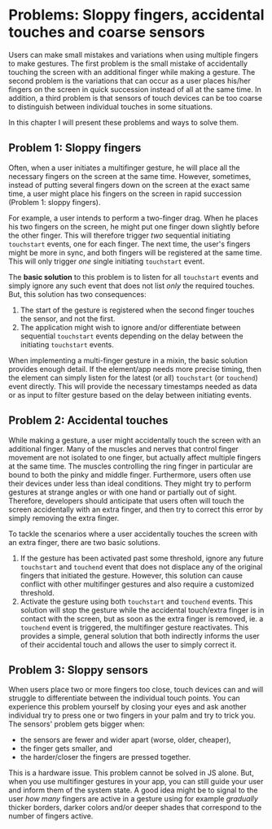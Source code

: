 # Problems: Sloppy fingers, accidental touches and coarse sensors

Users can make small mistakes and variations when using multiple fingers to make gestures.
The first problem is the small mistake of accidentally touching the screen with an additional finger while
 making a gesture.
The second problem is the variations that can occur as a user places his/her fingers on the screen
in quick succession instead of all at the same time.
In addition, a third problem is that sensors of touch devices can be too coarse to 
distinguish between individual touches in some situations.

In this chapter I will present these problems and ways to solve them.

## Problem 1: Sloppy fingers

Often, when a user initiates a multifinger gesture, he will place all the necessary fingers on the screen at the same time.
However, sometimes, instead of putting several fingers down on the screen at the exact same time,
a user might place his fingers on the screen in rapid succession (Problem 1: sloppy fingers).

For example, a user intends to perform a two-finger drag.
When he places his two fingers on the screen,
he might put one finger down slightly before the other finger.
This will therefore trigger *two* sequential initiating `touchstart` events, one for each finger.
The next time, the user's fingers might be more in sync, and both fingers will be registered at the same time.
This will only trigger *one* single initiating `touchstart` event.

The **basic solution** to this problem is to listen for all `touchstart` events and simply ignore any 
such event that does not list *only* the required touches. 
But, this solution has two consequences:
1. The start of the gesture is registered when the second finger touches the sensor, and not the first.
2. The application might wish to ignore and/or differentiate between sequential `touchstart` events 
depending on the delay between the initiating `touchstart` events.

When implementing a multi-finger gesture in a mixin, the basic solution provides enough detail.
If the element/app needs more precise timing,
then the element can simply listen for the latest (or all) `touchstart` (or `touchend`) event directly. 
This will provide the necessary timestamps needed as data or as input to filter gesture 
based on the delay between initiating events.

## Problem 2: Accidental touches

While making a gesture, a user might accidentally touch the screen with an additional finger.
Many of the muscles and nerves that control finger movement are not isolated to one finger, but 
actually affect multiple fingers at the same time.
The muscles controlling the ring finger in particular are bound to both the pinky and middle finger.
Furthermore, users often use their devices under less than ideal conditions.
They might try to perform gestures at strange angles or with one hand or partially out of sight.
Therefore, developers should anticipate that users often will touch the screen accidentally with 
an extra finger, and then try to correct this error by simply removing the extra finger.

To tackle the scenarios where a user accidentally touches the screen with an extra finger,
there are two basic solutions.
1. If the gesture has been activated past some threshold, ignore any future `touchstart` and `touchend` 
event that does not displace any of the original fingers that initiated the gesture.
However, this solution can cause conflict with other multifinger gestures and 
also require a customized threshold.
2. Activate the gesture using both `touchstart` and `touchend` events.
This solution will stop the gesture while the accidental touch/extra finger is in contact with the screen,
but as soon as the extra finger is removed, ie. a `touchend` event is triggered, 
the multifinger gesture reactivates.
This provides a simple, general solution that both indirectly informs the user of their accidental touch 
and allows the user to simply correct it. 

## Problem 3: Sloppy sensors

When users place two or more fingers too close, 
touch devices can and will struggle to differentiate between the individual touch points.
You can experience this problem yourself by closing your eyes and ask another individual try to press one or two fingers
in your palm and try to trick you.
The sensors' problem gets bigger when:
* the sensors are fewer and wider apart (worse, older, cheaper),
* the finger gets smaller, and
* the harder/closer the fingers are pressed together.

This is a hardware issue. This problem cannot be solved in JS alone.
But, when you use multifinger gestures in your app, 
you can still guide your user and inform them of the system state.
A good idea might be to signal to the user *how many* fingers are active in a gesture using for example
*gradually* thicker borders, darker colors and/or deeper shades that correspond to the number of fingers active.


